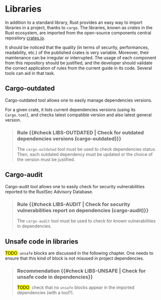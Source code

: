 # Libraries

In addition to a standard library, Rust provides an easy way to import libraries
in a project, thanks to `cargo`. The libraries, known as *crates* in the Rust
ecosystem, are imported from the open-source components central repository
[crates.io](https://crates.io).

It should be noticed that the quality (in terms of security, performances,
readability, etc.) of the published crates is very variable. Moreover, their
maintenance can be irregular or interrupted. The usage of each component from
this repository should be justified, and the developer should validate the
correct application of rules from the current guide in its code. Several tools
can aid in that task.

## Cargo-outdated

Cargo-outdated tool allows one to easily manage dependencies versions.

For a given crate, it lists current dependencies versions (using its
`Cargo.toml`), and checks latest compatible version and also latest general
version.

> ### Rule {{#check LIBS-OUTDATED | Check for outdated dependencies versions (cargo-outdated)}}
> The `cargo-outdated` tool must be used to check dependencies status. Then,
> each outdated dependency must be updated or the choice of the version must be
> justified.

## Cargo-audit

Cargo-audit tool allows one to easily check for security vulnerabilities
reported to the RustSec Advisory Database.

> ### Rule {{#check LIBS-AUDIT | Check for security vulnerabilities report on dependencies (cargo-audit)}}
> The `cargo-audit` tool must be used to check for known vulnerabilities in
> dependencies.

## Unsafe code in libraries

<mark>TODO</mark>: `unsafe` blocks are discussed in the following chapter.
One needs to ensure that this kind of block is not misused in project
dependencies.

> ### Recommendation {{#check LIBS-UNSAFE | Check for unsafe code in dependencies}}
> <mark>TODO</mark>: check that no `unsafe` blocks appear in the imported
> dependencies (with a tool?).
